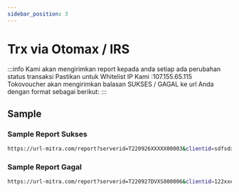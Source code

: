 ```yaml
---
sidebar_position: 3
---
```


# Trx via Otomax / IRS

:::info
Kami akan mengirimkan report kepada anda setiap ada perubahan status transaksi Pastikan untuk Whitelist IP Kami :107.155.65.115 Tokovoucher akan mengirimkan balasan SUKSES / GAGAL ke url Anda dengan format sebagai berikut:
:::



## Sample

### Sample Report Sukses

```bash
https://url-mitra.com/report?serverid=T220926XXXXX00003&clientid=sdfsdx2&statuscode=1&kp=ff5&msisdn=4645&sn=BSK%2CAFULP%2C%20RefId%20%3A%2012067803053055289057&msg=R%23sdfsdx2%20ff5.4645%2C%20status%20SUKSES.%20SN%2FRef%3A%20BSK.AFULP.%20RefId%20%3A%2012067803053055289057.%20Sisa%20saldo%2099049000
```


### Sample Report Gagal

```bash
https://url-mitra.com/report?serverid=T220927DVXS000006&clientid=122xxe3322221&statuscode=2&kp=ff5&msisdn=2772860208223211111&sn=error_require_login&msg=R%23122xxe3322221%20ff5.2772860208223211111%2C%20status%20GAGAL.%20error_require_login.%20Sisa%20saldo%2099048675
```
